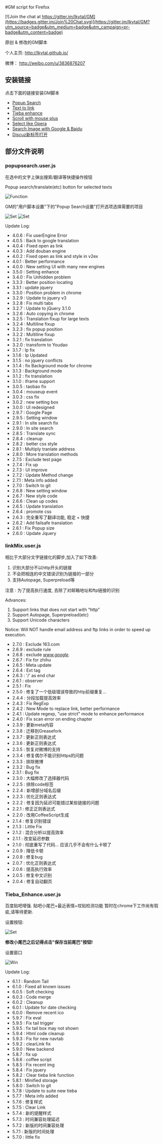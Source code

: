 #GM script for Firefox

[![Join the chat at https://gitter.im/lkytal/GM](https://badges.gitter.im/Join%20Chat.svg)](https://gitter.im/lkytal/GM?utm_source=badge&utm_medium=badge&utm_campaign=pr-badge&utm_content=badge)

原创 & 修改的GM脚本

个人主页: http://lkytal.github.io/

微博： http://weibo.com/u/3836876207

## 安装链接

点击下面的链接安装GM脚本

* [Popup Search](https://git.oschina.net/coldfire/GM/raw/master/popsearch.user.js)
* [Text to link](https://git.oschina.net/coldfire/GM/raw/master/linkMix.user.js)
* [Tieba enhance](https://git.oschina.net/coldfire/GM/raw/master/tieba_enhance.user.js)
* [Scroll with mouse plus](https://git.oschina.net/coldfire/GM/raw/master/scroll.user.js)
* [Select like Opera](https://git.oschina.net/coldfire/GM/raw/master/select.user.js)
* [Search Image with Google & Baidu](https://git.oschina.net/coldfire/GM/raw/master/img.user.js)
* [Discuz新标签打开](https://git.oschina.net/coldfire/GM/raw/master/discuz_in_tab.user.js)

## 部分文件说明

### popupsearch.user.js

在选中的文字上弹出搜索/翻译等快捷操作按钮

Popup search/translate(etc) button for selected texts

![Function](http://lkytal.qiniudn.com/t.png)

GM的"用户脚本设置"下的"Popup Search设置"打开选项选择需要的项目

![Set](https://dn-lkytal.qbox.me/pset1.png)
![Set](https://dn-lkytal.qbox.me/pset2.png)

Update Log:

* 4.0.6 : Fix userEngine Error
* 4.0.5 : Back to google translation
* 4.0.4 : Fixed open as link
* 4.0.3 : Add douban engine
* 4.0.2 : Fixed open as link and style in v2ex
* 4.0.1 : Better performance
* 4.0.0 : New setting UI with many new engines
* 3.5.0 : Setting enhance
* 3.4.0 : Fix Unhidden problem
* 3.3.3 : Better position locating
* 3.3.1 : update jquery
* 3.3.0 : Position problem in chrome
* 3.2.9 : Update to jquery v3
* 3.2.8 : Fix multi tabs
* 3.2.7 : Update to jQuery 3.1.0
* 3.2.6 : Auto copying in chrome
* 3.2.5 : Translation fixup for large texts
* 3.2.4 : Multiline fixup
* 3.2.3 : fix popup position
* 3.2.2 : Multiline fixup
* 3.2.1 : fix translation
* 3.2.0 : transform to Youdao
* 3.1.7 : Ip fix
* 3.1.6 : Ip Updated
* 3.1.5 : no jquery conflicts
* 3.1.4 : fix Background mode for chrome
* 3.1.3 : Background mode
* 3.1.2 : fix translation
* 3.1.0 : iframe support
* 3.0.5 : taobao fix
* 3.0.4 : mouseup event
* 3.0.3 : css fix
* 3.0.2 : new setting box
* 3.0.0 : UI redesigned
* 2.9.7 : Google Page
* 2.9.5 : Setting window
* 2.9.1 : In site search fix
* 2.9.0 : In site search
* 2.8.5 : Translate sync
* 2.8.4 : cleanup
* 2.8.2 : better css style
* 2.8.1 : Multiply tranlate address
* 2.8.0 : More translation methods
* 2.7.5 : Exclude test page
* 2.7.4 : Fix up
* 2.7.3 : UI improve
* 2.7.2 : Update Method change
* 2.7.1 : Meta info added
* 2.7.0 : Switch to git
* 2.6.8 : New setting window
* 2.6.7 : New style code
* 2.6.6 : Clean up codes
* 2.6.5 : Update translation
* 2.6.4 : promote css
* 2.6.3 : 完全重写了翻译功能, 稳定 + 快捷
* 2.6.2 : Add failsafe translation
* 2.6.1 : Fix Popup size
* 2.6.0 : Update Jquery

### linkMix.user.js

相比于大部分文字链接化的脚步,加入了如下改善:

1. 识别大部分不以http开头的链接
2. 不会把相连的中文错误识别为链接的一部分
3. 支持Autopage, Superpreload等

注意 : 为了提高执行速度, 去除了对邮箱地址和ftp链接的识别

Advances:

1. Support links that does not start with “http”
2. Support Autopage, Superpreload(etc)
3. Support Unicode characters

Notice: Will NOT handle email address and ftp links in order to speed up execution.

* 2.7.0 : Exclude 163.com
* 2.6.9 : exclude rule
* 2.6.8 : exclude *www.google.*
* 2.6.7 : Fix for zhihu
* 2.6.5 : Meta update
* 2.6.4 : Ext tag
* 2.6.3 : '/' as end char
* 2.6.1 : observer
* 2.5.1 : Fix
* 2.5.0 : 修复了一个低级错误导致的http前缀重复...
* 2.4.4 : 分段加载提高效率
* 2.4.3 : Fix RegExp
* 2.4.2 : New Mode to replace link, better performance
* 2.4.1 : Update regexp, "use strict" mode to enhance performance
* 2.4.0 : Fix scan error on ending chapter
* 2.3.9 : 更新meta内容
* 2.3.8 : 迁移到Greasefork
* 2.3.7 : 更新正则表达式
* 2.3.6 : 更新正则表达式
* 2.3.5 : 恢复对微博的支持
* 2.3.4 : 修复偶尔不能识别https的问题
* 2.3.3 : 排除微博
* 2.3.2 : Bug fix
* 2.3.1 : Bug fix
* 2.3.0 : 大幅修改了选择器代码
* 2.2.5 : 排除code标签
* 2.2.4 : 新增部分域名后缀
* 2.2.3 : 优化正则表达式
* 2.2.2 : 修复因为延迟可能错过某些链接的问题
* 2.2.1 : 修正正则表达式
* 2.2.0 : 改用CoffeeScript生成
* 2.1.4 : 修复识别错误
* 2.1.3 : Little Fix
* 2.1.2 : 混合分析以提高效率
* 2.1.1 : 改变延迟参数
* 2.1.0 : 彻底重写了代码... 应该几乎不会有什么卡顿了
* 2.0.9 : 降低卡顿
* 2.0.8 : 修复bug
* 2.0.7 : 优化正则表达式
* 2.0.6 : 提高执行效率
* 2.0.5 : 修复中文识别
* 2.0.4 : 修复自动翻页

### Tieba_Enhance.user.js

百度贴吧增强. 贴吧小尾巴+最近表情+坟贴检测功能
暂时在chrome下工作尚有瑕疵,请等待更新.

设置按钮:

![Set](http://lkytal.qiniudn.com/setbtn.png)

__修改小尾巴之后记得点击"保存当前尾巴"按钮!__

设置窗口

![Win](http://lkytal.qiniudn.com/win.jpg)

Update Log:

* 6.1.1 : Random Tail
* 6.1.0 : Fixed all known issues
* 6.0.5 : Soft checking
* 6.0.3 : Code merge
* 6.0.2 : Cleanup
* 6.0.1 : Update for date checking
* 6.0.0 : Remove recent ico
* 5.9.7 : Fix eval
* 5.9.5 : Fix tail trigger
* 5.9.5 : fix tail box may not shown
* 5.9.4 : Html code cleanup
* 5.9.3 : Fix for new navtab
* 5.9.2 : clearLink fix
* 5.9.0 : New backend
* 5.8.7 : fix up
* 5.8.6 : coffee script
* 5.8.5 : Fix recent img
* 5.8.4 : Fix jquery
* 5.8.2 : Clear tieba link function
* 5.8.1 : Minified storage
* 5.8.0 : Switch to git
* 5.7.8 : Update to suite new tieba
* 5.7.7 : Meta info added
* 5.7.6 : 修复样式
* 5.7.5 : Clear Link
* 5.7.4 : 新的提醒样式
* 5.7.3 : 时间兼容处理延迟
* 5.7.2 : 新版的时间兼容处理
* 5.7.1 : 新版的时间处理
* 5.7.0 : little fix
